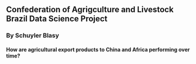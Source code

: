 ## Confederation of Agrigculture and Livestock Brazil Data Science Project
### By Schuyler Blasy
#### How are agricultural export products to China and Africa performing over time?
